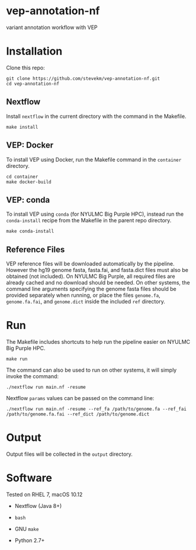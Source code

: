 # vep-annotation-nf

variant annotation workflow with VEP

# Installation

Clone this repo:

```
git clone https://github.com/stevekm/vep-annotation-nf.git
cd vep-annotation-nf
```

## Nextflow

Install `nextflow` in the current directory with the command in the Makefile.

```
make install
```

## VEP: Docker

To install VEP using Docker, run the Makefile command in the `container` directory.

```
cd container
make docker-build
```

## VEP: conda

To install VEP using `conda` (for NYULMC Big Purple HPC), instead run the `conda-install` recipe from the Makefile in the parent repo directory.

```
make conda-install
```

## Reference Files

VEP reference files will be downloaded automatically by the pipeline. However the hg19 genome fasta, fasta.fai, and fasta.dict files must also be obtained (not included). On NYULMC Big Purple, all required files are already cached and no download should be needed. On other systems, the command line arguments specifying the genome fasta files should be provided separately when running, or place the files `genome.fa`, `genome.fa.fai`, and `genome.dict` inside the included `ref` directory.

# Run

The Makefile includes shortcuts to help run the pipeline easier on NYULMC Big Purple HPC.

```
make run
```

The command can also be used to run on other systems, it will simply invoke the command:

```
./nextflow run main.nf -resume
```

Nextflow `params` values can be passed on the command line:

```
./nextflow run main.nf -resume --ref_fa /path/to/genome.fa --ref_fai /path/to/genome.fa.fai --ref_dict /path/to/genome.dict
```

# Output

Output files will be collected in the `output` directory.

# Software

Tested on RHEL 7, macOS 10.12

- Nextflow (Java 8+)

- `bash`

- GNU `make`

- Python 2.7+
